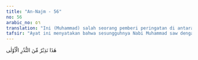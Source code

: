 ```yaml
---
title: "An-Najm - 56"
no: 56
arabic_no: ٥٦
translation: "Ini (Muhammad) salah seorang pemberi peringatan di antara para pemberi peringatan yang telah terdahulu. "
tafsir: "Ayat ini menyatakan bahwa sesungguhnya Nabi Muhammad saw dengan Al-Qur'annya adalah pemberi peringatan terhadap orang yang menyimpang dari petunjuk-Nya dengan mengikuti hawa nafsu yang membawa kepada kecelakaan dunia dan akhirat. Nabi Muhammad saw, seperti para rasul sebelumnya, menyampaikan seruan kepada manusia, tetapi sebagian manusia mendustakan kerasulan-Nya, maka Allah menghancurkan dan menjatuhkan azab kepada mereka sesuai dengan kedustaan dan keingkaran mereka terhadap nikmat-nikmat yang terus-menerus datang dari Tuhan, dalam ayat yang lain: \n\nDia tidak lain hanyalah seorang pemberi peringatan bagi kamu sebelum (menghadapi) azab yang keras.\" (Saba'/34: 46) \n\nDalam hadis Nabi yang ada hubungannya dengan ayat ini yaitu: Saya pemberi peringatan yang tak berpakaian. (Riwayat al-Bukhari dan Muslim) Maksudnya, karena terburu-buru melihat kejahatan, sehingga tidak sempat memakai pakaian, terus berangkat untuk mengingatkan kaumnya. Bisa juga berarti polos dan tegas. ("
---
```


هٰذَا نَذِيْرٌ مِّنَ النُّذُرِ الْاُوْلٰى
